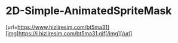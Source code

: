 # 2D-Simple-AnimatedSpriteMask
 
 [url=https://www.hizliresim.com/bt5ma31][img]https://i.hizliresim.com/bt5ma31.gif[/img][/url]
